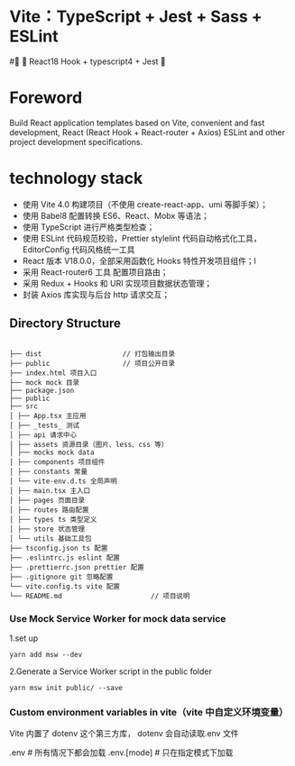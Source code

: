 # Vite：TypeScript + Jest + Sass + ESLint

#🌈 🚀 React18 Hook + typescript4 + Jest 🚀

# Foreword

Build React application templates based on Vite, convenient and fast development, React (React Hook + React-router + Axios) ESLint and other project development specifications.

# technology stack

- 使用 Vite 4.0 构建项目（不使用 create-react-app、umi 等脚手架）；
- 使用 Babel8 配置转换 ES6、React、Mobx 等语法；
- 使用 TypeScript 进行严格类型检查；
- 使用 ESLint 代码规范校验，Prettier stylelint 代码自动格式化工具，EditorConfig 代码风格统一工具
- React 版本 V18.0.0，全部采用函数化 Hooks 特性开发项目组件；l
- 采用 React-router6 工具 配置项目路由；
- 采用 Redux + Hooks 和 URl 实现项目数据状态管理；
- 封装 Axios 库实现与后台 http 请求交互；

## Directory Structure

```

├── dist                    // 打包输出目录
├── public                  // 项目公开目录
├── index.html 项目入口
├── mock mock 目录
├── package.json
├── public
├── src
│ ├── App.tsx 主应用
│ ├── _tests_ 测试
│ ├── api 请求中心
│ ├── assets 资源目录（图片、less、css 等）
│ ├── mocks mock data
│ ├── components 项目组件
│ ├── constants 常量
│ └── vite-env.d.ts 全局声明
│ ├── main.tsx 主入口
│ ├── pages 页面目录
│ ├── routes 路由配置
│ ├── types ts 类型定义
│ ├── store 状态管理
│ └── utils 基础工具包
├── tsconfig.json ts 配置
├── .eslintrc.js eslint 配置
├── .prettierrc.json prettier 配置
├── .gitignore git 忽略配置
└── vite.config.ts vite 配置
└── README.md                      // 项目说明
```

### Use Mock Service Worker for mock data service

1.set up

```
yarn add msw --dev

```

2.Generate a Service Worker script in the public folder

```
yarn msw init public/ --save

```

### Custom environment variables in vite（vite 中自定义环境变量）

Vite 内置了 dotenv 这个第三方库， dotenv 会自动读取.env 文件

.env # 所有情况下都会加载
.env.[mode] # 只在指定模式下加载
